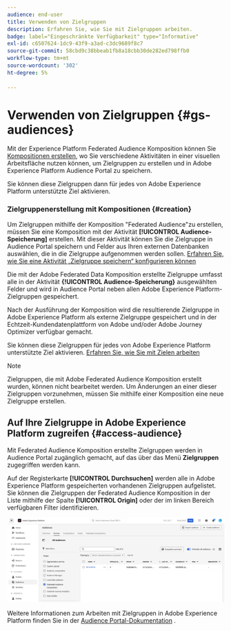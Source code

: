 ```yaml
---
audience: end-user
title: Verwenden von Zielgruppen
description: Erfahren Sie, wie Sie mit Zielgruppen arbeiten.
badge: label="Eingeschränkte Verfügbarkeit" type="Informative"
exl-id: c6507624-1dc9-43f9-a3ad-c3dc9689f8c7
source-git-commit: 58cbd9c38bbeab1fb8a18cbb30de282ed798ffb0
workflow-type: tm+mt
source-wordcount: '302'
ht-degree: 5%

---
```


# Verwenden von Zielgruppen {#gs-audiences}

Mit der Experience Platform Federated Audience Komposition können Sie [Kompositionen erstellen](../compositions/gs-compositions.md), wo Sie verschiedene Aktivitäten in einer visuellen Arbeitsfläche nutzen können, um Zielgruppen zu erstellen und in Adobe Experience Platform Audience Portal zu speichern.

Sie können diese Zielgruppen dann für jedes von Adobe Experience Platform unterstützte Ziel aktivieren.

### Zielgruppenerstellung mit Kompositionen {#creation}

Um Zielgruppen mithilfe der Komposition &quot;Federated Audience&quot;zu erstellen, müssen Sie eine Komposition mit der Aktivität **[!UICONTROL Audience-Speicherung]** erstellen. Mit dieser Aktivität können Sie die Zielgruppe in Audience Portal speichern und Felder aus Ihren externen Datenbanken auswählen, die in die Zielgruppe aufgenommen werden sollen. [Erfahren Sie, wie Sie eine Aktivität „Zielgruppe speichern“ konfigurieren können](../compositions/activities/save-audience.md)

Die mit der Adobe Federated Data Komposition erstellte Zielgruppe umfasst alle in der Aktivität **{!UICONTROL Audience-Speicherung}** ausgewählten Felder und wird in Audience Portal neben allen Adobe Experience Platform-Zielgruppen gespeichert.

Nach der Ausführung der Komposition wird die resultierende Zielgruppe in Adobe Experience Platform als externe Zielgruppe gespeichert und in der Echtzeit-Kundendatenplattform von Adobe und/oder Adobe Journey Optimizer verfügbar gemacht.

Sie können diese Zielgruppen für jedes von Adobe Experience Platform unterstützte Ziel aktivieren. [Erfahren Sie, wie Sie mit Zielen arbeiten](https://experienceleague.adobe.com/en/docs/experience-platform/destinations/home)

>[!NOTE]
>
>Zielgruppen, die mit Adobe Federated Audience Komposition erstellt wurden, können nicht bearbeitet werden. Um Änderungen an einer dieser Zielgruppen vorzunehmen, müssen Sie mithilfe einer Komposition eine neue Zielgruppe erstellen.

## Auf Ihre Zielgruppe in Adobe Experience Platform zugreifen {#access-audience}

Mit Federated Audience Komposition erstellte Zielgruppen werden in Audience Portal zugänglich gemacht, auf das über das Menü **Zielgruppen** zugegriffen werden kann.

Auf der Registerkarte **[!UICONTROL Durchsuchen]** werden alle in Adobe Experience Platform gespeicherten vorhandenen Zielgruppen aufgelistet. Sie können die Zielgruppen der Federated Audience Komposition in der Liste mithilfe der Spalte **[!UICONTROL Origin]** oder der im linken Bereich verfügbaren Filter identifizieren.

![](assets/audiences-list.png)

Weitere Informationen zum Arbeiten mit Zielgruppen in Adobe Experience Platform finden Sie in der [Audience Portal-Dokumentation](https://experienceleague.adobe.com/en/docs/experience-platform/segmentation/ui/audience-portal) .

<!-- add link to this donc once published: https://jira.corp.adobe.com/browse/PLAT-198674-->